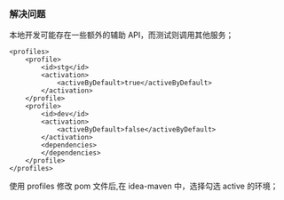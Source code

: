 ### 解决问题
本地开发可能存在一些额外的辅助 API，而测试则调用其他服务；
```
<profiles>
    <profile>
        <id>stg</id>
        <activation>
            <activeByDefault>true</activeByDefault>
        </activation>
    </profile>
    <profile>
        <id>dev</id>
        <activation>
            <activeByDefault>false</activeByDefault>
        </activation>
        <dependencies>
        </dependencies>
    </profile>
</profiles>
```

使用 profiles 修改 pom 文件后,在 idea-maven 中，选择勾选 active 的环境；